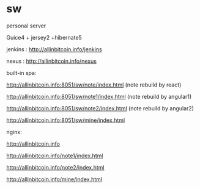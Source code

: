 # sw
personal server

Guice4 + jersey2 +hibernate5 

jenkins : http://allinbitcoin.info/jenkins

nexus : http://allinbitcoin.info/nexus

built-in spa:

http://allinbitcoin.info:8051/sw/note/index.html (note rebuild by react)

http://allinbitcoin.info:8051/sw/note1/index.html (note rebuild by angular1)

http://allinbitcoin.info:8051/sw/note2/index.html (note rebuild by angular2)

http://allinbitcoin.info:8051/sw/mine/index.html

nginx:

http://allinbitcoin.info

http://allinbitcoin.info/note1/index.html

http://allinbitcoin.info/note2/index.html

http://allinbitcoin.info/mine/index.html
